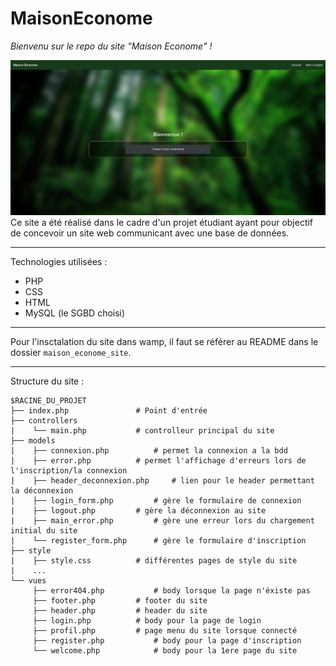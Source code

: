 # MaisonEconome
_Bienvenu sur le repo du site "Maison Econome" !_

![image page de bienvenue](https://github.com/doriangilbert/MaisonEconome/blob/main/readme_src/bienvenu_screen.png?raw=true)
Ce site a été réalisé dans le cadre d'un projet étudiant ayant pour objectif de concevoir un site web communicant avec une base de données.

---

Technologies utilisées :
- PHP
- CSS
- HTML
- MySQL (le SGBD choisi)

---

Pour l'insctalation du site dans wamp, il faut se référer au README dans le dossier `maison_econome_site`.

---

Structure du site :
```
$RACINE_DU_PROJET
├── index.php				# Point d'entrée
├── controllers
|    └── main.php			# controlleur principal du site
├── models
|    ├── connexion.php			# permet la connexion a la bdd
|    ├── error.php			# permet l'affichage d'erreurs lors de l'inscription/la connexion
|    ├── header_deconnexion.php		# lien pour le header permettant la déconnexion
|    ├── login_form.php			# gère le formulaire de connexion
|    ├── logout.php			# gère la déconnexion au site
|    ├── main_error.php			# gère une erreur lors du chargement initial du site
|    └── register_form.php		# gère le formulaire d'inscription
├── style
|    ├── style.css			# différentes pages de style du site
|    ...
└── vues
     ├── error404.php			# body lorsque la page n'éxiste pas
     ├── footer.php			# footer du site
     ├── header.php			# header du site
     ├── login.php			# body pour la page de login
     ├── profil.php			# page menu du site lorsque connecté
     ├── register.php			# body pour la page d'inscription
     └── welcome.php			# body pour la 1ere page du site
```
